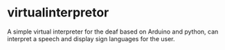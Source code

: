 # virtualinterpretor
A simple virtual interpreter for the deaf based on Arduino and python, can interpret a speech and display sign languages for the user.

